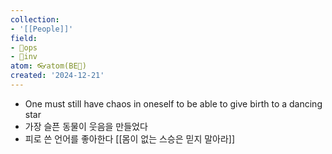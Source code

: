 ```yaml
---
collection:
- '[[People]]'
field:
- 🐙ops
- 🐢inv
atom: 👓atom(BE🔄)
created: '2024-12-21'
---
```


- One must still have chaos in oneself to be able to give birth to a dancing star
- 가장 슬픈 동물이 웃음을 만들었다
- 피로 쓴 언어를 좋아한다 [[몸이 없는 스승은 믿지 말아라]]